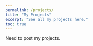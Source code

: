 ```yaml
---
permalink: /projects/
title: "My Projects"
excerpt: "See all my projects here."
toc: true
---
```


Need to post my projects.
